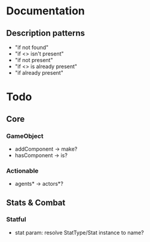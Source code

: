 # Documentation
## Description patterns
- "if not found"
- "if <> isn't present"
- "if not present"
- "if <> is already present"
- "if already present"


# Todo

## Core
### GameObject
- addComponent -> make?
- hasComponent -> is?
### Actionable
- agents* -> actors*?

## Stats & Combat
### Statful
- stat param: resolve StatType/Stat instance to name?